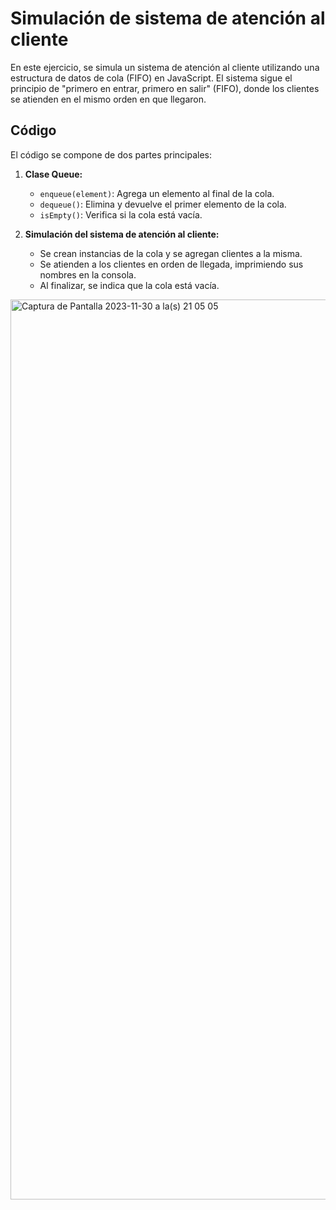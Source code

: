 # Simulación de sistema de atención al cliente

En este ejercicio, se simula un sistema de atención al cliente utilizando una estructura de datos de cola (FIFO) en JavaScript. El sistema sigue el principio de "primero en entrar, primero en salir" (FIFO), donde los clientes se atienden en el mismo orden en que llegaron.

## Código

El código se compone de dos partes principales:

1. **Clase Queue:**
   - `enqueue(element)`: Agrega un elemento al final de la cola.
   - `dequeue()`: Elimina y devuelve el primer elemento de la cola.
   - `isEmpty()`: Verifica si la cola está vacía.

2. **Simulación del sistema de atención al cliente:**
   - Se crean instancias de la cola y se agregan clientes a la misma.
   - Se atienden a los clientes en orden de llegada, imprimiendo sus nombres en la consola.
   - Al finalizar, se indica que la cola está vacía.

<img width="1440" alt="Captura de Pantalla 2023-11-30 a la(s) 21 05 05" src="https://github.com/REUBATCODE/recursividad/assets/126991341/122942e5-29e9-496f-9c37-e39a4bd472c0">
